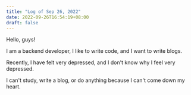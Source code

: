 ```yaml
---
title: "Log of Sep 26, 2022"
date: 2022-09-26T16:54:19+08:00
draft: false
---
```


Hello, guys!

I am a backend developer, I like to write code, and I want to write blogs.

Recently, I have felt very depressed, and I don't know why I feel very depressed.

I can't study, write a blog, or do anything because I can't come down my heart.

